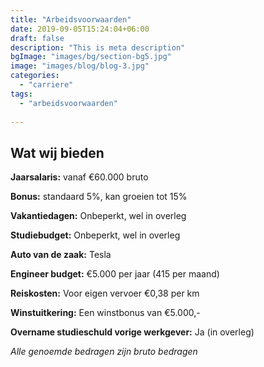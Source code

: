 ```yaml
---
title: "Arbeidsvoorwaarden"
date: 2019-09-05T15:24:04+06:00
draft: false
description: "This is meta description"
bgImage: "images/bg/section-bg5.jpg"
image: "images/blog/blog-3.jpg"
categories: 
  - "carriere"
tags:
  - "arbeidsvoorwaarden"
  
---
```

## Wat wij bieden

**Jaarsalaris:** vanaf €60.000 bruto

**Bonus:** standaard 5%, kan groeien tot 15%

**Vakantiedagen:** Onbeperkt, wel in overleg

**Studiebudget:** Onbeperkt, wel in overleg

**Auto van de zaak:** Tesla

**Engineer budget:** €5.000 per jaar (415 per maand)

**Reiskosten:** Voor eigen vervoer €0,38 per km

**Winstuitkering:** Een winstbonus van €5.000,-

**Overname studieschuld vorige werkgever:** Ja (in overleg)

*Alle genoemde bedragen zijn bruto bedragen*
